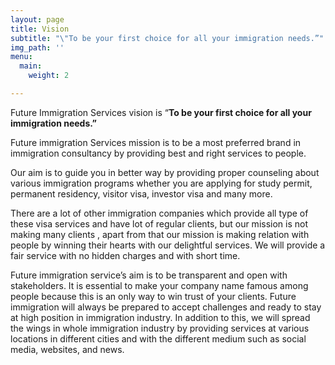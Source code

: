 ```yaml
---
layout: page
title: Vision
subtitle: "\"To be your first choice for all your immigration needs.”"
img_path: ''
menu:
  main:
    weight: 2

---
```


Future Immigration Services vision is “**To be your first choice for all your immigration needs.”**

Future immigration Services mission is to be a most preferred brand in immigration consultancy by providing best and right services to people.

Our aim is to guide you in better way by providing proper counseling about various immigration programs whether you are applying for study permit, permanent residency, visitor visa, investor visa and many more.

There are a lot of other immigration companies which provide all type of these visa services and have lot of regular clients, but our mission is not making many clients , apart from that our mission is making relation with people by winning their hearts with our delightful services. We will provide a fair service with no hidden charges and with short time.

Future immigration service’s aim is to be transparent and open with stakeholders. It is essential to make your company name famous among people because this is an only way to win trust of your clients. Future immigration will always be prepared to accept challenges and ready to stay at high position in immigration industry. In addition to this, we will spread the wings in whole immigration industry by providing services at various locations in different cities and with the different medium such as social media, websites, and news.